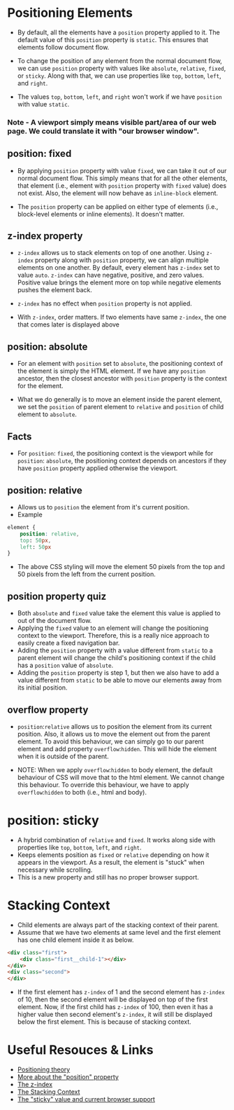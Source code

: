 # Positioning Elements

- By default, all the elements have a `position` property applied to it. The default value of this `position` property is `static`. This ensures that elements follow document flow.

- To change the position of any element from the normal document flow, we can use `position` property with values like `absolute`, `relative`, `fixed`, or `sticky`. Along with that, we can use properties like `top`, `bottom`, `left`, and `right`.

- The values `top`, `bottom`, `left`, and `right` won't work if we have `position` with value `static`.

### Note - A viewport simply means visible part/area of our web page. We could translate it with "our browser window".

## position: fixed

- By applying `position` property with value `fixed`, we can take it out of our normal document flow. This simply means that for all the other elements, that element (i.e., element with `position` property with `fixed` value) does not exist. Also, the element will now behave as `inline-block` element.

- The `position` property can be applied on either type of elements (i.e., block-level elements or inline elements). It doesn't matter.

## z-index property

- `z-index` allows us to stack elements on top of one another. Using `z-index` property along with `position` property, we can align multiple elements on one another. By default, every element has `z-index` set to value `auto`. `z-index` can have negative, positive, and zero values. Positive value brings the element more on top while negative elements pushes the element back.

- `z-index` has no effect when `position` property is not applied.

- With `z-index`, order matters. If two elements have same `z-index`, the one that comes later is displayed above

## position: absolute

- For an element with `position` set to `absolute`, the positioning context of the element is simply the HTML element. If we have any `position` ancestor, then the closest ancestor with `position` property is the context for the element.

- What we do generally is to move an element inside the parent element, we set the `position` of parent element to `relative` and `position` of child element to `absolute`.

## Facts

- For `position`: `fixed`, the positioning context is the viewport while for `position`: `absolute`, the positioning context depends on ancestors if they have `position` property applied otherwise the viewport.

## position: relative

- Allows us to `position` the element from it's current position.
- Example

```CSS
element {
    position: relative,
    top: 50px,
    left: 50px
}
```

- The above CSS styling will move the element 50 pixels from the top and 50 pixels from the left from the current position.

## position property quiz

- Both `absolute` and `fixed` value take the element this value is applied to out of the document flow.
- Applying the `fixed` value to an element will change the positioning context to the viewport. Therefore, this is a really nice approach to easily create a fixed navigation bar.
- Adding the `position` property with a value different from `static` to a parent element will change the child's positioning context if the child has a `position` value of `absolute`.
- Adding the `position` property is step 1, but then we also have to add a value different from `static` to be able to move our elements away from its initial position.

## overflow property

- `position`:`relative` allows us to position the element from its current position. Also, it allows us to move the element out from the parent element. To avoid this behaviour, we can simply go to our parent element and add property `overflow`:`hidden`. This will hide the element when it is outside of the parent.

- NOTE: When we apply `overflow`:`hidden` to body element, the default behaviour of CSS will move that to the html element. We cannot change this behaviour. To override this behaviour, we have to apply `overflow`:`hidden` to both (i.e., html and body).

# position: sticky

- A hybrid combination of `relative` and `fixed`. It works along side with properties like `top`, `bottom`, `left`, and `right`.
- Keeps elements position as `fixed` or `relative` depending on how it appears in the viewport. As a result, the element is "stuck" when necessary while scrolling.
- This is a new property and still has no proper browser support.

# Stacking Context

- Child elements are always part of the stacking context of their parent.
- Assume that we have two elements at same level and the first element has one child element inside it as below.

```HTML
<div class="first">
    <div class="first__child-1"></div>
</div>
<div class="second">
</div>
```

- If the first element has `z-index` of 1 and the second element has `z-index` of 10, then the second element will be displayed on top of the first element. Now, if the first child has `z-index` of 100, then even it has a higher value then second element's `z-index`, it will still be displayed below the first element. This is because of stacking context.

# Useful Resouces & Links

- [Positioning theory](https://developer.mozilla.org/en-US/docs/Learn/CSS/CSS_layout/Positioning)
- [More about the "position" property](https://developer.mozilla.org/en-US/docs/Web/CSS/position)
- [The z-index](https://developer.mozilla.org/en-US/docs/Web/CSS/z-index)
- [The Stacking Context](https://developer.mozilla.org/en-US/docs/Web/CSS/CSS_Positioning/Understanding_z_index/The_stacking_context)
- [The "sticky" value and current browser support](https://caniuse.com/#search=sticky)
